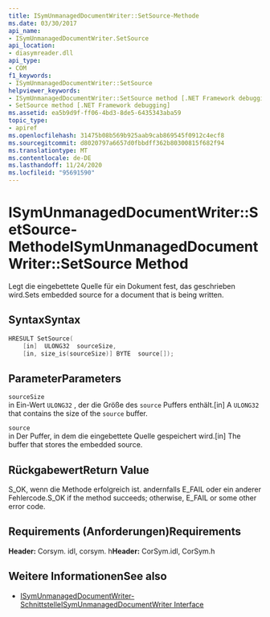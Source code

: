 ```yaml
---
title: ISymUnmanagedDocumentWriter::SetSource-Methode
ms.date: 03/30/2017
api_name:
- ISymUnmanagedDocumentWriter.SetSource
api_location:
- diasymreader.dll
api_type:
- COM
f1_keywords:
- ISymUnmanagedDocumentWriter::SetSource
helpviewer_keywords:
- ISymUnmanagedDocumentWriter::SetSource method [.NET Framework debugging]
- SetSource method [.NET Framework debugging]
ms.assetid: ea5b9d9f-ff06-4bd3-8de5-6435343aba59
topic_type:
- apiref
ms.openlocfilehash: 31475b08b569b925aab9cab869545f0912c4ecf8
ms.sourcegitcommit: d8020797a6657d0fbbdff362b80300815f682f94
ms.translationtype: MT
ms.contentlocale: de-DE
ms.lasthandoff: 11/24/2020
ms.locfileid: "95691590"
---
```

# <a name="isymunmanageddocumentwritersetsource-method"></a><span data-ttu-id="3a973-102">ISymUnmanagedDocumentWriter::SetSource-Methode</span><span class="sxs-lookup"><span data-stu-id="3a973-102">ISymUnmanagedDocumentWriter::SetSource Method</span></span>

<span data-ttu-id="3a973-103">Legt die eingebettete Quelle für ein Dokument fest, das geschrieben wird.</span><span class="sxs-lookup"><span data-stu-id="3a973-103">Sets embedded source for a document that is being written.</span></span>  
  
## <a name="syntax"></a><span data-ttu-id="3a973-104">Syntax</span><span class="sxs-lookup"><span data-stu-id="3a973-104">Syntax</span></span>  
  
```cpp  
HRESULT SetSource(  
    [in]  ULONG32  sourceSize,  
    [in, size_is(sourceSize)] BYTE  source[]);  
```  
  
## <a name="parameters"></a><span data-ttu-id="3a973-105">Parameter</span><span class="sxs-lookup"><span data-stu-id="3a973-105">Parameters</span></span>  

 `sourceSize`  
 <span data-ttu-id="3a973-106">in Ein-Wert `ULONG32` , der die Größe des `source` Puffers enthält.</span><span class="sxs-lookup"><span data-stu-id="3a973-106">[in] A `ULONG32` that contains the size of the `source` buffer.</span></span>  
  
 `source`  
 <span data-ttu-id="3a973-107">in Der Puffer, in dem die eingebettete Quelle gespeichert wird.</span><span class="sxs-lookup"><span data-stu-id="3a973-107">[in] The buffer that stores the embedded source.</span></span>  
  
## <a name="return-value"></a><span data-ttu-id="3a973-108">Rückgabewert</span><span class="sxs-lookup"><span data-stu-id="3a973-108">Return Value</span></span>  

 <span data-ttu-id="3a973-109">S_OK, wenn die Methode erfolgreich ist. andernfalls E_FAIL oder ein anderer Fehlercode.</span><span class="sxs-lookup"><span data-stu-id="3a973-109">S_OK if the method succeeds; otherwise, E_FAIL or some other error code.</span></span>  
  
## <a name="requirements"></a><span data-ttu-id="3a973-110">Requirements (Anforderungen)</span><span class="sxs-lookup"><span data-stu-id="3a973-110">Requirements</span></span>  

 <span data-ttu-id="3a973-111">**Header:** Corsym. idl, corsym. h</span><span class="sxs-lookup"><span data-stu-id="3a973-111">**Header:** CorSym.idl, CorSym.h</span></span>  
  
## <a name="see-also"></a><span data-ttu-id="3a973-112">Weitere Informationen</span><span class="sxs-lookup"><span data-stu-id="3a973-112">See also</span></span>

- [<span data-ttu-id="3a973-113">ISymUnmanagedDocumentWriter-Schnittstelle</span><span class="sxs-lookup"><span data-stu-id="3a973-113">ISymUnmanagedDocumentWriter Interface</span></span>](isymunmanageddocumentwriter-interface.md)
